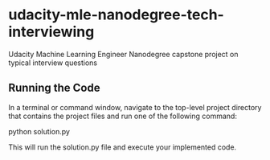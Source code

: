 # udacity-mle-nanodegree-tech-interviewing
Udacity Machine Learning Engineer Nanodegree capstone project on typical interview questions

## Running the Code

In a terminal or command window, navigate to the top-level project directory that contains the project files and run one of the following command:

python solution.py

This will run the solution.py file and execute your implemented code.
